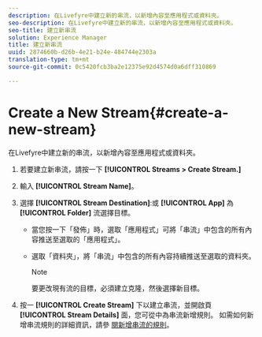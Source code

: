```yaml
---
description: 在Livefyre中建立新的串流，以新增內容至應用程式或資料夾。
seo-description: 在Livefyre中建立新的串流，以新增內容至應用程式或資料夾。
seo-title: 建立新串流
solution: Experience Manager
title: 建立新串流
uuid: 2874660b-d26b-4e21-b24e-484744e2303a
translation-type: tm+mt
source-git-commit: 0c5420fcb3ba2e12375e92d4574d0a6dff310869

---
```



# Create a New Stream{#create-a-new-stream}

在Livefyre中建立新的串流，以新增內容至應用程式或資料夾。

1. 若要建立新串流，請按一下 **[!UICONTROL Streams > Create Stream.]**
1. 輸入 **[!UICONTROL Stream Name]**。
1. 選擇 **[!UICONTROL Stream Destination]**:或 **[!UICONTROL App]** 為 **[!UICONTROL Folder]** 流選擇目標。

   * 當您按一下「發佈」時，選取「應用程式」可將「串流」中包含的所有內容推送至選取的「應用程式」。
   * 選取「資料夾」，將「串流」中包含的所有內容持續推送至選取的資料夾。

      >[!NOTE]
      >
      >要更改現有流的目標，必須建立克隆，然後選擇新目標。

1. 按一 **[!UICONTROL Create Stream]** 下以建立串流，並開啟頁 **[!UICONTROL Stream Details]** 面，您可從中為串流新增規則。 如需如何新增串流規則的詳細資訊，請參 [閱新增串流的規則](../c-streams/t-add-rules-for-your-stream.md#t_add_rules_for_your_stream)。
